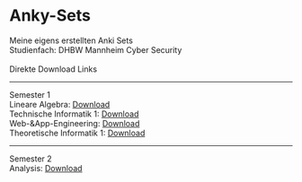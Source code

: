 # Anky-Sets<br>
Meine eigens erstellten Anki Sets<br>
Studienfach: DHBW Mannheim Cyber Security<br>
<br>
Direkte Download Links<br>
<hr>
Semester 1<br>
Lineare Algebra: <a href="https://github.com/Stahrick/Anky-Sets/blob/main/Lineare%20Algebra/Lineare%20Algebra.apkg" download>Download</a><br>
Technische Informatik 1: <a href="https://github.com/Stahrick/Anky-Sets/raw/main/Technische%20Informatik%20I/Technische%20Informatik%201.apkg" download>Download</a><br>
Web-&App-Engineering: <a href="https://github.com/Stahrick/Anky-Sets/raw/main/Web-_App-Entwicklung/Web-_App-Entwicklung.apkg" download>Download</a><br>
Theoretische Informatik 1: <a href="https://github.com/Stahrick/Anky-Sets/blob/main/Theoretische%20Informatik%20I/Theoretische%20Informatik%201.apkg" download>Download</a><br>
<hr>
Semester 2<br>
Analysis: <a href="https://github.com/Stahrick/Anky-Sets/blob/main/Analysis/Analysis.apkg" download>Download</a><br>
